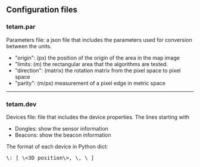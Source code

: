 ## Configuration files

### tetam.par
Parameters file: a json file that includes the parameters used for conversion between the units.

- "origin": (px) the position of the origin of the area in the map image
- "limits: (m) the rectangular area that the algorithms are tested.
- "direction": (matrix) the rotation matrix from the pixel space to pixel space
- "parity": (m/px) measurement of a pixel edge in metric space

----------------------------------------------------------------------------------------------------------------
### tetam.dev

Devices file: file that includes the device properties.
The lines starting with 
- Dongles: show the sensor information
- Beacons: show the beacon information
  
The format of each device in Python dict:
<pre>\<MAC Address\>: [ \<3D position\>, \<color\>, \<alias\> ]</pre>
